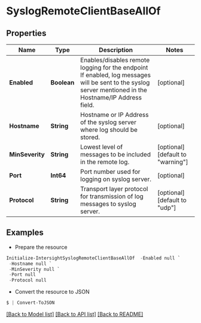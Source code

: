 # SyslogRemoteClientBaseAllOf
## Properties

Name | Type | Description | Notes
------------ | ------------- | ------------- | -------------
**Enabled** | **Boolean** | Enables/disables remote logging for the endpoint If enabled, log messages will be sent to the syslog server mentioned in the Hostname/IP Address field. | [optional] 
**Hostname** | **String** | Hostname or IP Address of the syslog server where log should be stored. | [optional] 
**MinSeverity** | **String** | Lowest level of messages to be included in the remote log. | [optional] [default to "warning"]
**Port** | **Int64** | Port number used for logging on syslog server. | [optional] 
**Protocol** | **String** | Transport layer protocol for transmission of log messages to syslog server. | [optional] [default to "udp"]

## Examples

- Prepare the resource
```powershell
Initialize-IntersightSyslogRemoteClientBaseAllOf  -Enabled null `
 -Hostname null `
 -MinSeverity null `
 -Port null `
 -Protocol null
```

- Convert the resource to JSON
```powershell
$ | Convert-ToJSON
```

[[Back to Model list]](../README.md#documentation-for-models) [[Back to API list]](../README.md#documentation-for-api-endpoints) [[Back to README]](../README.md)

